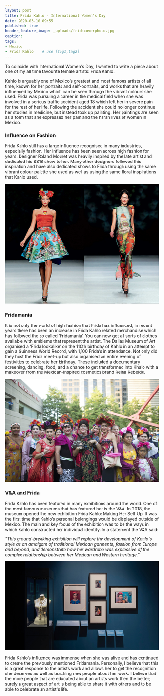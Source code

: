 ```yaml
---
layout: post
title: Frida Kahlo - International Women's Day
date: 2020-03-10 09:55
published: true
header_feature_image: _uploads/fridacoverphoto.jpg
caption:
tags:
- Mexico
- Frida Kahlo    # use [tag1,tag2]
---
```


To coincide with International Women's Day, I wanted to write a piece about one of my all time favourite female artists: Frida Kahlo. 

Kahlo is arguably one of Mexico’s greatest and most famous artists of all time, known for her portraits and self-portraits, and works that are heavily influenced by Mexico which can be seen through the vibrant colours she used. Frida was pursuing a career in the medical field when she was involved in a serious traffic accident aged 18 which left her in severe pain for the rest of her life. Following the accident she could no longer continue her studies in medicine, but instead took up painting. Her paintings are seen as a form that she expressed her pain and the harsh lives of women in Mexico.

### Influence on Fashion
Frida Kahlo still has a large influence recognised in many industries, especially fashion. Her influence has been seen across high fashion for years. Designer Roland Mouret was heavily inspired by the late artist and dedicated his SS18 show to her. Many other designers followed this inspiration and have also dedicated shows to Frida through using the same vibrant colour palette she used as well as using the same floral inspirations that Kahlo used.

[![Maya Hunsen spring 2013 collection - Skully Tulum](/_uploads/fridainfluence.jpg)](/_uploads/fridainfluence.jpg)

### Fridamania
It is not only the world of high fashion that Frida has influenced, in recent years there has been an increase in Frida Kahlo related merchandise which has followed the so called ‘Fridamania’. You can now get all sorts of clothes available with emblems that represent the artist. The Dallas Museum of Art organised a ‘Frida lookalike’ on the 110th birthday of Kahlo in an attempt to gain a Guinness World Record, with 1,100 Frida’s in attendance. Not only did they host the Frida meet-up but also organised an entire evening of festivities to celebrate her birthday. These included a documentary screening, dancing, food, and a chance to get transformed into Khalo with a makeover from the Mexican-inspired cosmetics brand Reina Rebelde.

[![Frida Meet Up](/_uploads/dallasfrida.jpg)](/_uploads/dallasfrida.jpg)

### V&A and Frida
Frida Kahlo has been featured in many exhibitions around the world. One of the most famous museums that has featured her is the V&A. In 2018, the museum opened the new exhibition Frida Kahlo: Making Her Self Up. It was the first time that Kahlo’s personal belongings would be displayed outside of Mexico. The main and key focus of the exhibition was to be the ways in which Kahlo constructed her individual identity. In a statement the V&A said:

_"This ground-breaking exhibition will explore the development of Kahlo's style as an amalgam of traditional Mexican garments, fashion from Europe and beyond, and demonstrate how her wardrobe was expressive of the complex relationship between her Mexican and Western heritage."_

[![V&A Exhibition](/_uploads/fridava.jpg)](/_uploads/fridava.jpg)

Frida Kahlo’s influence was immense when she was alive and has continued to create the previously mentioned Fridamania. Personally, I believe that this is a great response to the artists work and allows her to get the recognition she deserves as well as teaching new people about her work. I believe that the more people that are educated about an artists work then the better; surely a great aspect of art is being able to share it with others and to be able to celebrate an artist's life.

